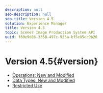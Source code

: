 ```yaml
---
description: null
seo-description: null
seo-title: Version 4.5
solution: Experience Manager
title: Version 4.5
topic: Scene7 Image Production System API
uuid: f69e9d86-3358-497c-923a-bf5e85cc9b20
---
```


# Version 4.5{#version}

* [Operations: New and Modified](r-4-5-operations.md)
* [Data Types: New and Modified](r-4-5-types.md)
* [Restricted Use](r-restricted-use.md)

